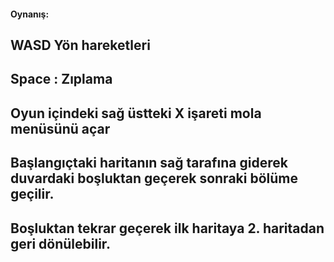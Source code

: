 #### Oynanış:

## WASD Yön hareketleri
## Space : Zıplama
## Oyun içindeki sağ üstteki X işareti mola menüsünü açar
## Başlangıçtaki haritanın sağ tarafına giderek duvardaki boşluktan geçerek sonraki bölüme geçilir.
## Boşluktan tekrar geçerek ilk haritaya 2. haritadan geri dönülebilir.
